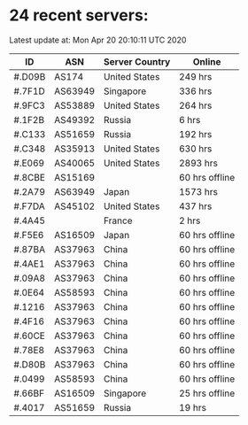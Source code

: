 # 24 recent servers:

Latest update at: Mon Apr 20 20:10:11 UTC 2020

| ID | ASN | Server Country | Online |
| -- | --- | -------------- | ------ |
| #.D09B | AS174 | United States | 249 hrs |
| #.7F1D | AS63949 | Singapore | 336 hrs |
| #.9FC3 | AS53889 | United States | 264 hrs |
| #.1F2B | AS49392 | Russia | 6 hrs |
| #.C133 | AS51659 | Russia | 192 hrs |
| #.C348 | AS35913 | United States | 630 hrs |
| #.E069 | AS40065 | United States | 2893 hrs |
| #.8CBE | AS15169 |  | 60 hrs offline |
| #.2A79 | AS63949 | Japan | 1573 hrs |
| #.F7DA | AS45102 | United States | 437 hrs |
| #.4A45 |  | France | 2 hrs |
| #.F5E6 | AS16509 | Japan | 60 hrs offline |
| #.87BA | AS37963 | China | 60 hrs offline |
| #.4AE1 | AS37963 | China | 60 hrs offline |
| #.09A8 | AS37963 | China | 60 hrs offline |
| #.0E64 | AS58593 | China | 60 hrs offline |
| #.1216 | AS37963 | China | 60 hrs offline |
| #.4F16 | AS37963 | China | 60 hrs offline |
| #.60CE | AS37963 | China | 60 hrs offline |
| #.78E8 | AS37963 | China | 60 hrs offline |
| #.D80B | AS37963 | China | 60 hrs offline |
| #.0499 | AS58593 | China | 60 hrs offline |
| #.66BF | AS16509 | Singapore | 25 hrs offline |
| #.4017 | AS51659 | Russia | 19 hrs |

